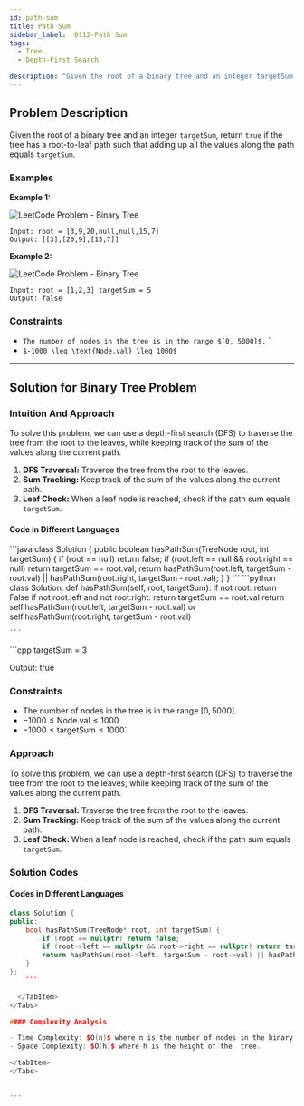 ```yaml
---
id: path-sum
title: Path Sum 
sidebar_label:  0112-Path Sum 
tags:
  - Tree
  - Depth-First Search

description: "Given the root of a binary tree and an integer targetSum, return true if the tree has a root-to-leaf path such that adding up all the values along the path equals targetSum."
---
```


## Problem Description

Given the root of a binary tree and an integer `targetSum`, return `true` if the tree has a root-to-leaf path such that adding up all the values along the path equals `targetSum`.



### Examples

**Example 1:**

![LeetCode Problem - Binary Tree](https://assets.leetcode.com/uploads/2021/01/18/pathsum1.jpg)
```
Input: root = [3,9,20,null,null,15,7]
Output: [[3],[20,9],[15,7]]
```
**Example 2:**

![LeetCode Problem - Binary Tree](https://assets.leetcode.com/uploads/2021/01/18/pathsum2.jpg)
```
Input: root = [1,2,3] targetSum = 5
Output: false
```

### Constraints

- `The number of nodes in the tree is in the range $[0, 5000]$.`
`
- `$-1000 \leq \text{Node.val} \leq 1000$`

---

## Solution for Binary Tree Problem

### Intuition And Approach

To solve this problem, we can use a depth-first search (DFS) to traverse the tree from the root to the leaves, while keeping track of the sum of the values along the current path.

1. **DFS Traversal:** Traverse the tree from the root to the leaves.
2. **Sum Tracking:** Keep track of the sum of the values along the current path.
3. **Leaf Check:** When a leaf node is reached, check if the path sum equals `targetSum`.

<Tabs>
 <tabItem value="Recursive" label="Recursive">


#### Code in Different Languages

<Tabs>
  <TabItem value="Java" label="Java" default>
  <SolutionAuthor name="@Vipullakum007"/>
   ```java
   class Solution {
    public boolean hasPathSum(TreeNode root, int targetSum) {
        if (root == null) return false;
        if (root.left == null && root.right == null) return targetSum == root.val;
        return hasPathSum(root.left, targetSum - root.val) || hasPathSum(root.right, targetSum - root.val);
    }
}
    ```

  </TabItem>
  <TabItem value="Python" label="Python">
  <SolutionAuthor name="@Vipullakum007"/>
   ```python
   class Solution:
    def hasPathSum(self, root, targetSum):
        if not root:
            return False
        if not root.left and not root.right:
            return targetSum == root.val
        return self.hasPathSum(root.left, targetSum - root.val) or self.hasPathSum(root.right, targetSum - root.val)

    ```

  </TabItem>
  <TabItem value="C++" label="C++">
  <SolutionAuthor name="@Vipullakum007"/>
   ```cpp
    targetSum = 3

Output: true

### Constraints

- The number of nodes in the tree is in the range $[0, 5000]$.
- $-1000 \leq \text{Node.val} \leq 1000$
- $-1000 \leq \text{targetSum} \leq 1000$`

### Approach

To solve this problem, we can use a depth-first search (DFS) to traverse the tree from the root to the leaves, while keeping track of the sum of the values along the current path.

1. **DFS Traversal:** Traverse the tree from the root to the leaves.
2. **Sum Tracking:** Keep track of the sum of the values along the current path.
3. **Leaf Check:** When a leaf node is reached, check if the path sum equals `targetSum`.

### Solution Codes

#### Codes in Different Languages

<Tabs>
  <TabItem value="C++" label="C++" default>
  <SolutionAuthor name="@ayushchaware08"/>

```cpp
class Solution {
public:
    bool hasPathSum(TreeNode* root, int targetSum) {
        if (root == nullptr) return false;
        if (root->left == nullptr && root->right == nullptr) return targetSum == root->val;
        return hasPathSum(root->left, targetSum - root->val) || hasPathSum(root->right, targetSum - root->val);
    }
};
    ```

  </TabItem>
</Tabs>

#### Complexity Analysis

- Time Complexity: $O(n)$ where n is the number of nodes in the binary tree.
- Space Complexity: $O(h)$ where h is the height of the  tree.

</tabItem>
</Tabs>


---